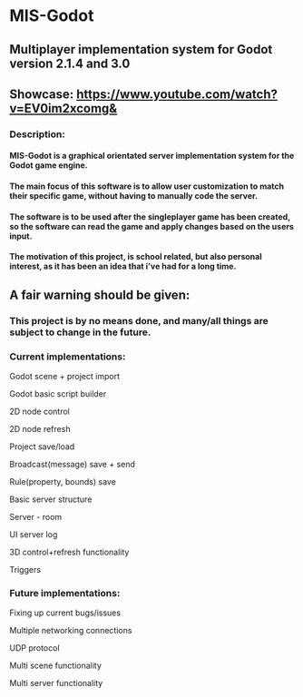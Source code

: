 # MIS-Godot
## Multiplayer implementation system for Godot version 2.1.4 and 3.0
## Showcase: https://www.youtube.com/watch?v=EV0im2xcomg&

### Description:

#### MIS-Godot is a graphical orientated server implementation system for the Godot game engine.
#### The main focus of this software is to allow user customization to match their specific game, without having to manually code the server. 
####
#### The software is to be used after the singleplayer game has been created, so the software can read the game and apply changes based on the users input. 
#### The motivation of this project, is school related, but also personal interest, as it has been an idea that i've had for a long time.  

## A fair warning should be given:
### This project is by no means done, and many/all things are subject to change in the future.


### Current implementations:
Godot scene + project import

Godot basic script builder

2D node control

2D node refresh

Project save/load

Broadcast(message) save + send

Rule(property, bounds) save

Basic server structure

Server - room

UI server log

3D control+refresh functionality

Triggers

### Future implementations:

Fixing up current bugs/issues

Multiple networking connections

UDP protocol

Multi scene functionality

Multi server functionality



